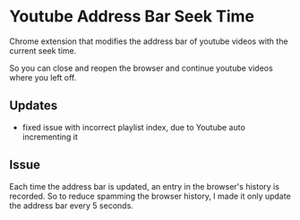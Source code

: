 # Youtube Address Bar Seek Time

Chrome extension that modifies the address bar of youtube videos with the current seek time.

So you can close and reopen the browser and continue youtube videos where you left off.

## Updates

* fixed issue with incorrect playlist index, due to Youtube auto incrementing it

## Issue

Each time the address bar is updated, an entry in the browser's history is recorded. So to reduce spamming the browser history, I made it only update the address bar every 5 seconds.